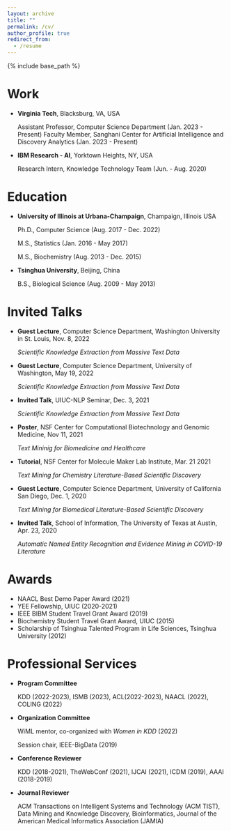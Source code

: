 ```yaml
---
layout: archive
title: ""
permalink: /cv/
author_profile: true
redirect_from:
  - /resume
---
```


{% include base_path %}

Work
======
- **Virginia Tech**, Blacksburg, VA, USA
  
  Assistant Professor, Computer Science Department (Jan. 2023 - Present)
  Faculty Member, Sanghani Center for Artificial Intelligence and Discovery Analytics (Jan. 2023 - Present)
  
- **IBM Research - AI**, Yorktown Heights, NY, USA
  
  Research Intern, Knowledge Technology Team (Jun. - Aug. 2020)
  
  
Education
======
- **University of Illinois at Urbana-Champaign**, Champaign, Illinois USA

  Ph.D., Computer Science (Aug. 2017 - Dec. 2022) 
  
  M.S., Statistics (Jan. 2016 - May 2017)
  
  M.S., Biochemistry (Aug. 2013 - Dec. 2015)
  
- **Tsinghua University**, Beijing, China

  B.S., Biological Science (Aug. 2009 - May 2013) 

  
Invited Talks
======
- **Guest Lecture**, Computer Science Department, Washington University in St. Louis, Nov. 8, 2022

  _Scientific Knowledge Extraction from Massive Text Data_

- **Guest Lecture**, Computer Science Department, University of Washington, May 19, 2022

  _Scientific Knowledge Extraction from Massive Text Data_

- **Invited Talk**, UIUC-NLP Seminar, Dec. 3, 2021

  _Scientific Knowledge Extraction from Massive Text Data_

- **Poster**, NSF Center for Computational Biotechnology and Genomic Medicine, Nov 11, 2021

  _Text Mininig for Biomedicine and Healthcare_

- **Tutorial**, NSF Center for Molecule Maker Lab Institute, Mar. 21  2021

  _Text Mining for Chemistry Literature-Based Scientific Discovery_

- **Guest Lecture**, Computer Science Department, University of California San Diego, Dec. 1, 2020

  _Text Mining for Biomedical Literature-Based Scientific Discovery_

- **Invited Talk**, School of Information, The University of Texas at Austin, Apr. 23, 2020

  _Automatic Named Entity Recognition and Evidence Mining in COVID-19 Literature_


Awards
======
- NAACL Best Demo Paper Award (2021)
- YEE Fellowship, UIUC (2020-2021)
- IEEE BIBM Student Travel Grant Award (2019)
- Biochemistry Student Travel Grant Award, UIUC (2015)
- Scholarship of Tsinghua Talented Program in Life Sciences, Tsinghua University (2012)


Professional Services
======
- **Program Committee**

  KDD (2022-2023), ISMB (2023), ACL(2022-2023), NAACL (2022), COLING (2022)
  
- **Organization Committee**

  WiML mentor, co-organized with _Women in KDD_ (2022)

  Session chair, IEEE-BigData (2019)
  
- **Conference Reviewer**

  KDD (2018-2021), TheWebConf (2021), IJCAI (2021), ICDM (2019), AAAI (2018-2019)

- **Journal Reviewer**

  ACM Transactions on Intelligent Systems and Technology (ACM TIST), Data Mining and Knowledge Discovery, Bioinformatics, Journal of the American Medical Informatics Association (JAMIA)


